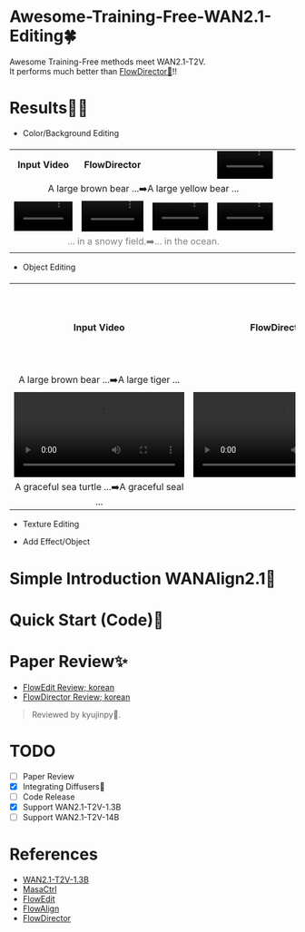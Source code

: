 # Awesome-Training-Free-WAN2.1-Editing🍀  
Awesome Training-Free methods meet WAN2.1-T2V.  
It performs much better than [FlowDirector🦚](https://github.com/Westlake-AGI-Lab/FlowDirector)!!  

# Results🐦‍🔥
- Color/Background Editing
  
<table border="0" style="width: 100%; text-align: left; margin-top: 20px;">
<tr>
  <td width=25% style="text-align:center;"><b>Input Video</b></td>
  <td width=25% style="text-align:center;><b>WANAlign2.1</b></td>
  <td width=25% style="text-align:center;><b>FlowDirector</b></td>
  <td width=25% style="text-align:center;><b>WANEdit</b></td>
</tr>
<tr>
  <td><video src="./videos/bear_832.mp4" width="100%" controls autoplay loop></td>
  <td><video src="./results/background_color_editing/wanalign_brown_2_yellow.mp4" width="100%" controls autoplay loop></td>
  <td><video src="./results/background_color_editing/flowdirector_brown_2_yellow.mp4" width="100%" controls autoplay loop></td>              
  <td><video src="./results/background_color_editing/wanedit_brown_2_yellow.mp4" width="100%" controls autoplay loop></td>
</tr>
<tr>
  <td width=100% style="text-align:center;" colspan="4">A large brown bear ...➡️A large yellow bear ...</td>
</tr>
<tr>
  <td><video src="./videos/snowboard_832.mp4" width="100%" controls autoplay loop></td>
  <td><video src="./results/background_color_editing/wanalign_snowy_2_ocean.mp4" width="100%" controls autoplay loop></td>
  <td><video src="./results/background_color_editing/flowdirector_snowy_2_ocean.mp4" width="100%" controls autoplay loop></td>              
  <td><video src="./results/background_color_editing/wanedit_snowy_2_ocean.mp4" width="100%" controls autoplay loop></td>
</tr>
<tr>
  <td width=100% style="text-align:center;color:gray;" colspan="4">... in a snowy field.➡️... in the ocean.</td>
</tr>
</table>

- Object Editing

<table border="0" style="width: 100%; text-align: left; margin-top: 20px;">
<tr>
  <td width=25% style="text-align:center;"><b>Input Video</b></td>
  <td width=25% style="text-align:center;><b>WANAlign2.1</b></td>
  <td width=25% style="text-align:center;><b>FlowDirector</b></td>
  <td width=25% style="text-align:center;><b>WANEdit</b></td>
</tr>
<tr>
  <td><video src="./videos/bear_832.mp4" controls autoplay loop></td>
  <td><video src="./results/object_editing/wanalign_bear_2_tiger.mp4" controls autoplay loop></td>
  <td><video src="./results/object_editing/flowdirector_bear_2_tiger.mp4" controls autoplay loop></td>              
  <td><video src="./results/object_editing/wanalign_bear_2_tiger.mp4" controls autoplay loop></td>
</tr>
<tr>
  <td width=100% style="text-align:center;">A large brown bear ...➡️A large tiger ...</td>
</tr>
<tr>
  <td><video src="./videos/sea_turtle_832" controls autoplay loop></td>
  <td><video src="./results/object_editing/wanalign_turtle_2_seal.mp4" controls autoplay loop></td>
  <td><video src="./results/object_editing/wanalign_turtle_2_seal.mp4" controls autoplay loop></td>              
  <td><video src="./results/object_editing/wanedit_turtle_2_seal.mp4" controls autoplay loop></td>
</tr>
<tr>
  <td width=100% style="text-align:center;">A graceful sea turtle ...➡️A graceful seal ...</td>
</tr>
</table>

- Texture Editing

- Add Effect/Object


# Simple Introduction WANAlign2.1🦖

# Quick Start (Code)🥏

# Paper Review✨
- [FlowEdit Review; korean]()
- [FlowDirector Review; korean]()
> Reviewed by kyujinpy🤗.

# TODO
- [ ] Paper Review 
- [x] Integrating Diffusers🤗
- [ ] Code Release
- [x] Support WAN2.1-T2V-1.3B
- [ ] Support WAN2.1-T2V-14B

# References
- [WAN2.1-T2V-1.3B](https://huggingface.co/Wan-AI/Wan2.1-T2V-1.3B)
- [MasaCtrl](https://github.com/TencentARC/MasaCtrl)
- [FlowEdit](https://matankleiner.github.io/flowedit/)
- [FlowAlign](https://arxiv.org/abs/2505.23145)
- [FlowDirector](https://arxiv.org/abs/2506.05046)
